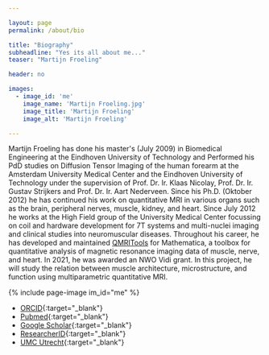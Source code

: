 ```yaml
---

layout: page
permalink: /about/bio

title: "Biography"
subheadline: "Yes its all about me..."
teaser: "Martijn Froeling"

header: no

images:
  - image_id: 'me'
    image_name: 'Martijn Froeling.jpg'
    image_title: 'Martijn Froeling'
    image_alt: 'Martijn Froeling' 

---
```


Martijn Froeling has done his master's (July 2009) in Biomedical Engineering at the Eindhoven University of Technology and Performed his PdD studies on Diffusion Tensor Imaging of the human forearm at the Amsterdam University Medical Center and the Eindhoven University of Technology under the supervision of Prof. Dr. Ir. Klaas Nicolay, Prof. Dr. Ir. Gustav Strijkers and Prof. Dr. Ir. Aart Nederveen. Since his Ph.D. (Oktober 2012) he has continued his work on quantitative MRI in various organs such as the brain, peripheral nerves, muscle, kidney, and heart. Since July 2012 he works at the High Field group of the University Medical Center focussing on coil and hardware development for 7T systems and multi-nuclei imaging and clinical studies into neuromuscular diseases. Throughout his career, he has developed and maintained [QMRITools](https://github.com/mfroeling/QMRITools) for Mathematica, a toolbox for quantitative analysis of magnetic resonance imaging data of muscle, nerve, and heart. In 2021, he was awarded an NWO Vidi grant. In this project, he will study the relation between muscle architecture, microstructure, and function using multiparametric quantitative MRI. 

{% include page-image im_id="me" %}

- [ORCID](https://orcid.org/0000-0003-3841-0497){:target="_blank"}
- [Pubmed](https://pubmed.ncbi.nlm.nih.gov/?term=Froeling+M&sort=date&size=200){:target="_blank"}
- [Google Scholar](https://scholar.google.nl/citations?user=zvsSOy4AAAAJ){:target="_blank"}
- [ResearcherID](https://www.webofscience.com/wos/author/record/1290660){:target="_blank"}
- [UMC Utrecht](https://www.umcutrecht.nl/en/research/researchers/froeling-martijn-m){:target="_blank"}








